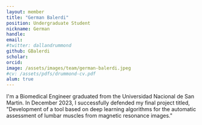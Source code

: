 ```yaml
---
layout: member
title: "German Balerdi"
position: Undergraduate Student
nickname: German
handle: 
email: 
#twitter: dallandrummond
github: GBalerdi
scholar: 
orcid: 
image: /assets/images/team/german-balerdi.jpeg
#cv: /assets/pdfs/drummond-cv.pdf
alum: true
---
```

I'm a Biomedical Engineer graduated from the Universidad Nacional de San Martin. In December 2023, I successfully defended my final project titled, "Development of a tool based on deep learning algorithms for the automatic assessment of lumbar muscles from magnetic resonance images."